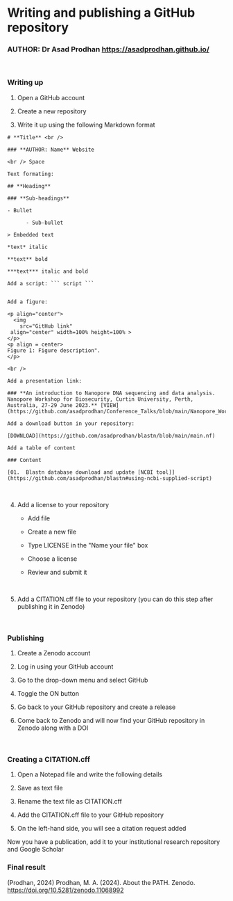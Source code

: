 # **Writing and publishing a GitHub repository** <br />


### **AUTHOR: Dr Asad Prodhan** https://asadprodhan.github.io/


<br />


### **Writing up**


1.	Open a GitHub account

   
2.	Create a new repository

   
3.	Write it up using the following Markdown format


```
# **Title** <br />

### **AUTHOR: Name** Website

<br /> Space

Text formating:

## **Heading**

### **Sub-headings**

- Bullet

      - Sub-bullet

> Embedded text

*text* italic

**text** bold

***text*** italic and bold

Add a script: ``` script ```


Add a figure:

<p align="center">
  <img 
    src="GitHub link"
 align="center" width=100% height=100% >   
</p>
<p align = center>
Figure 1: Figure description".
</p>

<br />

Add a presentation link:

### **An introduction to Nanopore DNA sequencing and data analysis. Nanopore Workshop for Biosecurity, Curtin University, Perth, Australia, 27-29 June 2023.** [VIEW](https://github.com/asadprodhan/Conference_Talks/blob/main/Nanopore_Workshop_AsadProdhan_DPIRD.pdf)

Add a download button in your repository:

[DOWNLOAD](https://github.com/asadprodhan/blastn/blob/main/main.nf)

Add a table of content

### Content

[01.  Blastn database download and update [NCBI tool]](https://github.com/asadprodhan/blastn#using-ncbi-supplied-script)

```


<br />

  
4.	Add a license to your repository
	

      - Add file

      - Create a new file


      -  Type LICENSE in the "Name your file" box


      -    Choose a license


      -    Review and submit it


<br />

   
5.	Add a CITATION.cff file to your repository (you can do this step after publishing it in Zenodo)



<br />


### **Publishing**


1.	Create a Zenodo account

   
2.	Log in using your GitHub account

   
3.	Go to the drop-down menu and select GitHub


4.	Toggle the ON button


5.	Go back to your GitHub repository and create a release


6.	Come back to Zenodo and will now find your GitHub repository in Zenodo along with a DOI



<br />


### **Creating a CITATION.cff**



1.	Open a Notepad file and write the following details

   
3.	Save as text file

   
5.	Rename the text file as CITATION.cff

   
7.	Add the CITATION.cff file to your GitHub repository

   
9.	On the left-hand side, you will see a citation request added

    
Now you have a publication, add it to your institutional research repository and Google Scholar


### **Final result**


(Prodhan, 2024)
Prodhan, M. A. (2024). About the PATH. Zenodo. https://doi.org/10.5281/zenodo.11068992



